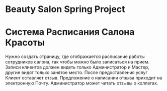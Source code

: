 # Beauty Salon Spring Project
<h1>Система Расписания Салона Красоты</h1>
Нужно создать страницу, где отображается расписание работы сотрудников салона, так чтобы можно было записаться на прием. 
Записи клиентов должен видеть только Администратор и Мастер, другие видят только занятое место. 
После предоставления услуг Клиент оставляет отзыв. 
Предложение о написании отзыва приходит на электронную Почту. 
Администратор может читать отзывы о коллегах.
